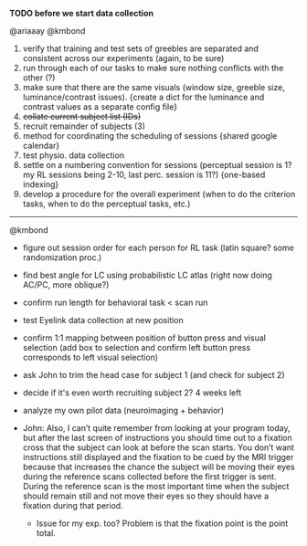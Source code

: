 **TODO before we start data collection**

@ariaaay @kmbond

1) verify that training and test sets of greebles are separated and consistent across our experiments (again, to be sure)
2) run through each of our tasks to make sure nothing conflicts with the other (?)
3) make sure that there are the same visuals (window size, greeble size, luminance/contrast issues). {create a dict for the luminance and contrast values as a separate config file} 
4) <s>collate current subject list (IDs)</s> 
5) recruit remainder of subjects (3)
6) method for coordinating the scheduling of sessions {shared google calendar}
7) test physio. data collection
8) settle on a numbering convention for sessions (perceptual session is 1? my RL sessions being 2-10, last perc. session is 11?) {one-based indexing}
9) develop a procedure for the overall experiment (when to do the criterion tasks, when to do the perceptual tasks, etc.)
_ _ _

@kmbond

+ figure out session order for each person for RL task (latin square? some randomization proc.)
+ find best angle for LC using probabilistic LC atlas (right now doing AC/PC, more oblique?)
+ confirm run length for behavioral task < scan run
+ test Eyelink data collection at new position
+ confirm 1:1 mapping between position of button press and visual selection (add box to selection and confirm left button press corresponds to left visual selection)
+ ask John to trim the head case for subject 1 (and check for subject 2)
+ decide if it's even worth recruiting subject 2? 4 weeks left
+ analyze my own pilot data (neuroimaging + behavior)

+ John: Also, I can’t quite remember from looking at your program today, but after the last screen of instructions you should time out to a fixation cross that the subject can look at before the scan starts. You don’t want instructions still displayed and the fixation to be cued by the MRI trigger because that increases the chance the subject will be moving their eyes during the reference scans collected before the first trigger is sent. During the reference scan is the most important time when the subject should remain still and not move their eyes so they should have a fixation during that period. 

  + Issue for my exp. too? Problem is that the fixation point is the point total. 
